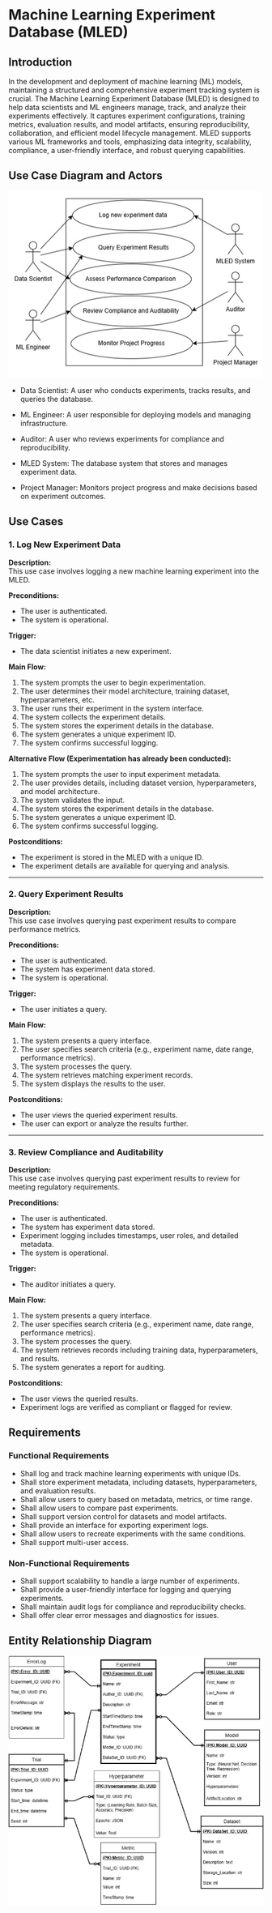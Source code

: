 # Machine Learning Experiment Database (MLED)

## Introduction

In the development and deployment of machine learning (ML) models, maintaining a structured and comprehensive experiment tracking system is crucial. The Machine Learning Experiment Database (MLED) is designed to help data scientists and ML engineers manage, track, and analyze their experiments effectively. It captures experiment configurations, training metrics, evaluation results, and model artifacts, ensuring reproducibility, collaboration, and efficient model lifecycle management. MLED supports various ML frameworks and tools, emphasizing data integrity, scalability, compliance, a user-friendly interface, and robust querying capabilities.

## Use Case Diagram and Actors

![Use Case Diagram](UseCaseDiagram.PNG)

* Data Scientist: A user who conducts experiments, tracks results, and queries the database.

* ML Engineer: A user responsible for deploying models and managing infrastructure.

* Auditor: A user who reviews experiments for compliance and reproducibility.

* MLED System: The database system that stores and manages experiment data.

* Project Manager: Monitors project progress and make decisions based on experiment outcomes.

## Use Cases

### 1. Log New Experiment Data

**Description:**  
This use case involves logging a new machine learning experiment into the MLED.

**Preconditions:**  
- The user is authenticated.  
- The system is operational.  

**Trigger:**  
- The data scientist initiates a new experiment.  

**Main Flow:**  
1. The system prompts the user to begin experimentation.  
2. The user determines their model architecture, training dataset, hyperparameters, etc.  
3. The user runs their experiment in the system interface.  
4. The system collects the experiment details.  
5. The system stores the experiment details in the database.  
6. The system generates a unique experiment ID.  
7. The system confirms successful logging.  

**Alternative Flow (Experimentation has already been conducted):**  
1. The system prompts the user to input experiment metadata.  
2. The user provides details, including dataset version, hyperparameters, and model architecture.  
3. The system validates the input.  
4. The system stores the experiment details in the database.  
5. The system generates a unique experiment ID.  
6. The system confirms successful logging.  

**Postconditions:**  
- The experiment is stored in the MLED with a unique ID.  
- The experiment details are available for querying and analysis.  

---

### 2. Query Experiment Results

**Description:**  
This use case involves querying past experiment results to compare performance metrics.  

**Preconditions:**  
- The user is authenticated.  
- The system has experiment data stored.  
- The system is operational.  

**Trigger:**  
- The user initiates a query.  

**Main Flow:**  
1. The system presents a query interface.  
2. The user specifies search criteria (e.g., experiment name, date range, performance metrics).  
3. The system processes the query.  
4. The system retrieves matching experiment records.  
5. The system displays the results to the user.  

**Postconditions:**  
- The user views the queried experiment results.  
- The user can export or analyze the results further.  

---

### 3. Review Compliance and Auditability

**Description:**  
This use case involves querying past experiment results to review for meeting regulatory requirements.  

**Preconditions:**  
- The user is authenticated.  
- The system has experiment data stored.  
- Experiment logging includes timestamps, user roles, and detailed metadata.  
- The system is operational.  

**Trigger:**  
- The auditor initiates a query.  

**Main Flow:**  
1. The system presents a query interface.  
2. The user specifies search criteria (e.g., experiment name, date range, performance metrics).  
3. The system processes the query.  
4. The system retrieves records including training data, hyperparameters, and results.  
5. The system generates a report for auditing.  

**Postconditions:**  
- The user views the queried results.  
- Experiment logs are verified as compliant or flagged for review.  

## Requirements

### Functional Requirements

* Shall log and track machine learning experiments with unique IDs.
* Shall store experiment metadata, including datasets, hyperparameters, and evaluation results.
* Shall allow users to query based on metadata, metrics, or time range.
* Shall allow users to compare past experiments.
* Shall support version control for datasets and model artifacts.
* Shall provide an interface for exporting experiment logs.
* Shall allow users to recreate experiments with the same conditions.
* Shall support multi-user access.

### Non-Functional Requirements
* Shall support scalability to handle a large number of experiments.
* Shall provide a user-friendly interface for logging and querying experiments.
* Shall maintain audit logs for compliance and reproducibility checks.
* Shall offer clear error messages and diagnostics for issues.

## Entity Relationship Diagram

![Use Case Diagram](ERD.jpg)
